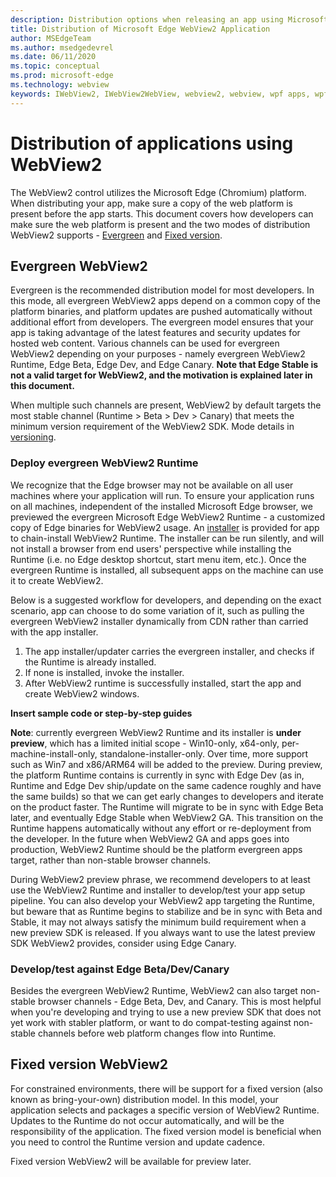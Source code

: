 ```yaml
---
description: Distribution options when releasing an app using Microsoft Edge WebView2
title: Distribution of Microsoft Edge WebView2 Application
author: MSEdgeTeam
ms.author: msedgedevrel
ms.date: 06/11/2020
ms.topic: conceptual
ms.prod: microsoft-edge
ms.technology: webview
keywords: IWebView2, IWebView2WebView, webview2, webview, wpf apps, wpf, edge, ICoreWebView2, ICoreWebView2Host, browser control, edge html
---
```


# Distribution of applications using WebView2 

The WebView2 control utilizes the Microsoft Edge \(Chromium\) platform. When distributing your app, make sure a copy of the web platform is present before the app starts. This document covers how developers can make sure the web platform is present and the two modes of distribution WebView2 supports - [Evergreen](#evergreen-webview2) and [Fixed version](#fixed-version-webview2).

## Evergreen WebView2

Evergreen is the recommended distribution model for most developers. In this mode, all evergreen WebView2 apps depend on a common copy of the platform binaries, and platform updates are pushed automatically without additional effort from developers. The evergreen model ensures that your app is taking advantage of the latest features and security updates for hosted web content. Various channels can be used for evergreen WebView2 depending on your purposes - namely evergreen WebView2 Runtime, Edge Beta, Edge Dev, and Edge Canary. **Note that Edge Stable is not a valid target for WebView2, and the motivation is explained later in this document.**

When multiple such channels are present, WebView2 by default targets the most stable channel (Runtime > Beta > Dev > Canary) that meets the minimum version requirement of the WebView2 SDK. Mode details in [versioning](versioning.md).

### Deploy evergreen WebView2 Runtime

We recognize that the Edge browser may not be available on all user machines where your application will run. To ensure your application runs on all machines, independent of the installed Microsoft Edge browser, we previewed the evergreen Microsoft Edge WebView2 Runtime - a customized copy of Edge binaries for WebView2 usage. An [installer](https://aka.ms/webview2installer) is provided for app to chain-install WebView2 Runtime. The installer can be run silently, and will not install a browser from end users' perspective while installing the Runtime (i.e. no Edge desktop shortcut, start menu item, etc.). Once the evergreen Runtime is installed, all subsequent apps on the machine can use it to create WebView2. 

Below is a suggested workflow for developers, and depending on the exact scenario, app can choose to do some variation of it, such as pulling the evergreen WebView2 installer dynamically from CDN rather than carried with the app installer.

1. The app installer/updater carries the evergreen installer, and checks if the Runtime is already installed.
2. If none is installed, invoke the installer.
3. After WebView2 runtime is successfully installed, start the app and create WebView2 windows.

**Insert sample code or step-by-step guides**

**Note**: currently evergreen WebView2 Runtime and its installer is **under preview**, which has a limited initial scope - Win10-only, x64-only, per-machine-install-only, standalone-installer-only. Over time, more support such as Win7 and x86/ARM64 will be added to the preview. During preview, the platform Runtime contains is currently in sync with Edge Dev (as in, Runtime and Edge Dev ship/update  on the same cadence roughly and have the same builds) so that we can get early changes to developers and iterate on the product faster. The Runtime will migrate to be in sync with Edge Beta later, and eventually Edge Stable when WebView2 GA. This transition on the Runtime happens automatically without any effort or re-deployment from the developer. In the future when WebView2 GA and apps goes into production, WebView2 Runtime should be the platform evergreen apps target, rather than non-stable browser channels.

During WebView2 preview phrase, we recommend developers to at least use the WebView2 Runtime and installer to develop/test your app setup pipeline. You can also develop your WebView2 app targeting the Runtime, but beware that as Runtime begins to stabilize and be in sync with Beta and Stable, it may not always satisfy the minimum build requirement when a new preview SDK is released. If you always want to use the latest preview SDK WebView2 provides, consider using Edge Canary.

### Develop/test against Edge Beta/Dev/Canary

Besides the evergreen WebView2 Runtime, WebView2 can also target non-stable browser channels - Edge Beta, Dev, and Canary. This is most helpful when you're developing and trying to use a new preview SDK that does not yet work with stabler platform, or want to do compat-testing against non-stable channels before web platform changes flow into Runtime.

## Fixed version WebView2

For constrained environments, there will be support for a fixed version (also known as bring-your-own) distribution model. In this model, your application selects and packages a specific version of WebView2 Runtime. Updates to the Runtime do not occur automatically, and will be the responsibility of the application. The fixed version model is beneficial when you need to control the Runtime version and update cadence.

Fixed version WebView2 will be available for preview later.

